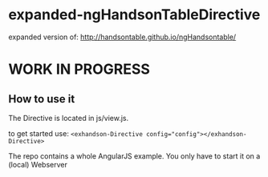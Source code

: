 # expanded-ngHandsonTableDirective
expanded version of: http://handsontable.github.io/ngHandsontable/


# WORK IN PROGRESS

## How to use it
The Directive is located in js/view.js.

to get started use: ```<exhandson-Directive config="config"></exhandson-Directive>```

The repo contains a whole AngularJS example. You only have to start it on a (local) Webserver